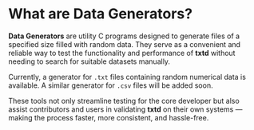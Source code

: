 # What are Data Generators?

**Data Generators** are utility C programs designed to generate files of a specified size filled with random data. They serve as a convenient and reliable way to test the functionality and performance of **txtd** without needing to search for suitable datasets manually.

Currently, a generator for `.txt` files containing random numerical data is available. A similar generator for `.csv` files will be added soon.

These tools not only streamline testing for the core developer but also assist contributors and users in validating **txtd** on their own systems — making the process faster, more consistent, and hassle-free.
